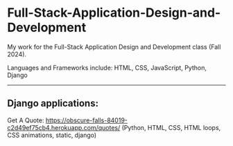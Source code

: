 # Full-Stack-Application-Design-and-Development

My work for the Full-Stack Application Design and Development class (Fall 2024). 

Languages and Frameworks include: 
HTML, CSS, JavaScript, Python, Django

<hr>

## Django applications: 

Get A Quote: https://obscure-falls-84019-c2d49ef75cb4.herokuapp.com/quotes/
(Python, HTML, CSS, HTML loops, CSS animations, static, django)
